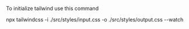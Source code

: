 To initialize tailwind use this command

npx tailwindcss -i ./src/styles/input.css -o ./src/styles/output.css --watch